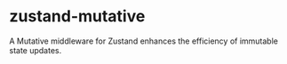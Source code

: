 # zustand-mutative
A Mutative middleware for Zustand enhances the efficiency of immutable state updates.
